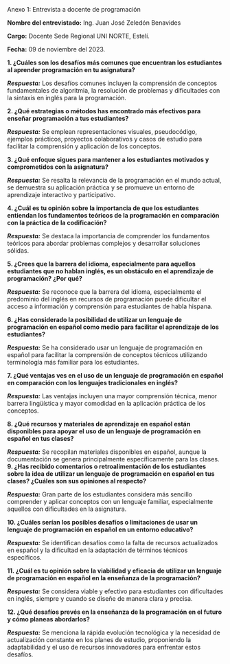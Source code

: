 <div class="att-title">Anexo 1: Entrevista a docente de programación</div>

**Nombre del entrevistado:** Ing. Juan José Zeledón Benavides

**Cargo:** Docente Sede Regional UNI NORTE, Estelí.

**Fecha:** 09 de noviembre del 2023.

**1. ¿Cuáles son los desafíos más comunes que encuentran los estudiantes al aprender programación en tu asignatura?**

***Respuesta:*** Los desafíos comunes incluyen la comprensión de conceptos fundamentales de algoritmia, la resolución de problemas y dificultades con la sintaxis en inglés para la programación.

**2. ¿Qué estrategias o métodos has encontrado más efectivos para enseñar programación a tus estudiantes?**

***Respuesta:*** Se emplean representaciones visuales, pseudocódigo, ejemplos prácticos, proyectos colaborativos y casos de estudio para facilitar la comprensión y aplicación de los conceptos.

**3. ¿Qué enfoque sigues para mantener a los estudiantes motivados y comprometidos con la asignatura?**

***Respuesta:*** Se resalta la relevancia de la programación en el mundo actual, se demuestra su aplicación práctica y se promueve un entorno de aprendizaje interactivo y participativo.

**4. ¿Cuál es tu opinión sobre la importancia de que los estudiantes entiendan los fundamentos teóricos de la programación en comparación con la práctica de la codificación?**

***Respuesta:*** Se destaca la importancia de comprender los fundamentos teóricos para abordar problemas complejos y desarrollar soluciones sólidas.

**5. ¿Crees que la barrera del idioma, especialmente para aquellos estudiantes que no hablan inglés, es un obstáculo en el aprendizaje de programación? ¿Por qué?**

***Respuesta:*** Se reconoce que la barrera del idioma, especialmente el predominio del inglés en recursos de programación puede dificultar el acceso a información y comprensión para estudiantes de habla hispana.

**6. ¿Has considerado la posibilidad de utilizar un lenguaje de programación en español como medio para facilitar el aprendizaje de los estudiantes?**

***Respuesta:*** Se ha considerado usar un lenguaje de programación en español para facilitar la comprensión de conceptos técnicos utilizando terminología más familiar para los estudiantes.

**7. ¿Qué ventajas ves en el uso de un lenguaje de programación en español en comparación con los lenguajes tradicionales en inglés?**

***Respuesta:*** Las ventajas incluyen una mayor comprensión técnica, menor barrera lingüística y mayor comodidad en la aplicación práctica de los conceptos.

**8. ¿Qué recursos y materiales de aprendizaje en español están disponibles para apoyar el uso de un lenguaje de programación en español en tus clases?**

***Respuesta:*** Se recopilan materiales disponibles en español, aunque la documentación se genera principalmente específicamente para las clases.
**9. ¿Has recibido comentarios o retroalimentación de los estudiantes sobre la idea de utilizar un lenguaje de programación en español en tus clases? ¿Cuáles son sus opiniones al respecto?**

***Respuesta:*** Gran parte de los estudiantes considera más sencillo comprender y aplicar conceptos con un lenguaje familiar, especialmente aquellos con dificultades en la asignatura.

**10. ¿Cuáles serían los posibles desafíos o limitaciones de usar un lenguaje de programación en español en un entorno educativo?**

***Respuesta:*** Se identifican desafíos como la falta de recursos actualizados en español y la dificultad en la adaptación de términos técnicos específicos.

**11. ¿Cuál es tu opinión sobre la viabilidad y eficacia de utilizar un lenguaje de programación en español en la enseñanza de la programación?**

***Respuesta:*** Se considera viable y efectivo para estudiantes con dificultades en inglés, siempre y cuando se diseñe de manera clara y precisa.

**12. ¿Qué desafíos prevés en la enseñanza de la programación en el futuro y cómo planeas abordarlos?**

***Respuesta:*** Se menciona la rápida evolución tecnológica y la necesidad de actualización constante en los planes de estudio, proponiendo la adaptabilidad y el uso de recursos innovadores para enfrentar estos desafíos.

